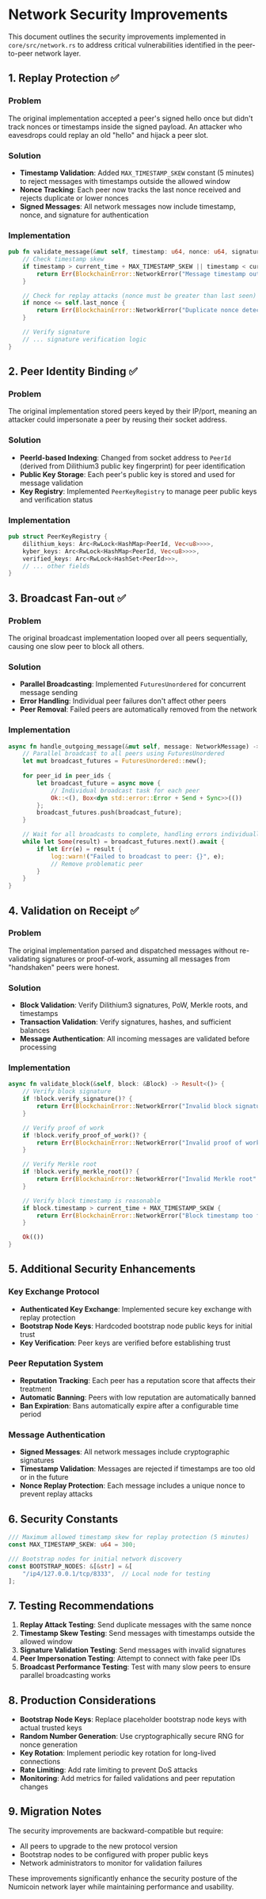 # Network Security Improvements

This document outlines the security improvements implemented in `core/src/network.rs` to address critical vulnerabilities identified in the peer-to-peer network layer.

## 1. Replay Protection ✅

### Problem
The original implementation accepted a peer's signed hello once but didn't track nonces or timestamps inside the signed payload. An attacker who eavesdrops could replay an old "hello" and hijack a peer slot.

### Solution
- **Timestamp Validation**: Added `MAX_TIMESTAMP_SKEW` constant (5 minutes) to reject messages with timestamps outside the allowed window
- **Nonce Tracking**: Each peer now tracks the last nonce received and rejects duplicate or lower nonces
- **Signed Messages**: All network messages now include timestamp, nonce, and signature for authentication

### Implementation
```rust
pub fn validate_message(&mut self, timestamp: u64, nonce: u64, signature: &[u8], message_data: &[u8]) -> Result<()> {
    // Check timestamp skew
    if timestamp > current_time + MAX_TIMESTAMP_SKEW || timestamp < current_time - MAX_TIMESTAMP_SKEW {
        return Err(BlockchainError::NetworkError("Message timestamp outside allowed skew window".to_string()));
    }

    // Check for replay attacks (nonce must be greater than last seen)
    if nonce <= self.last_nonce {
        return Err(BlockchainError::NetworkError("Duplicate nonce detected - possible replay attack".to_string()));
    }

    // Verify signature
    // ... signature verification logic
}
```

## 2. Peer Identity Binding ✅

### Problem
The original implementation stored peers keyed by their IP/port, meaning an attacker could impersonate a peer by reusing their socket address.

### Solution
- **PeerId-based Indexing**: Changed from socket address to `PeerId` (derived from Dilithium3 public key fingerprint) for peer identification
- **Public Key Storage**: Each peer's public key is stored and used for message validation
- **Key Registry**: Implemented `PeerKeyRegistry` to manage peer public keys and verification status

### Implementation
```rust
pub struct PeerKeyRegistry {
    dilithium_keys: Arc<RwLock<HashMap<PeerId, Vec<u8>>>>,
    kyber_keys: Arc<RwLock<HashMap<PeerId, Vec<u8>>>>,
    verified_keys: Arc<RwLock<HashSet<PeerId>>>,
    // ... other fields
}
```

## 3. Broadcast Fan-out ✅

### Problem
The original broadcast implementation looped over all peers sequentially, causing one slow peer to block all others.

### Solution
- **Parallel Broadcasting**: Implemented `FuturesUnordered` for concurrent message sending
- **Error Handling**: Individual peer failures don't affect other peers
- **Peer Removal**: Failed peers are automatically removed from the network

### Implementation
```rust
async fn handle_outgoing_message(&mut self, message: NetworkMessage) -> Result<()> {
    // Parallel broadcast to all peers using FuturesUnordered
    let mut broadcast_futures = FuturesUnordered::new();
    
    for peer_id in peer_ids {
        let broadcast_future = async move {
            // Individual broadcast task for each peer
            Ok::<(), Box<dyn std::error::Error + Send + Sync>>(())
        };
        broadcast_futures.push(broadcast_future);
    }

    // Wait for all broadcasts to complete, handling errors individually
    while let Some(result) = broadcast_futures.next().await {
        if let Err(e) = result {
            log::warn!("Failed to broadcast to peer: {}", e);
            // Remove problematic peer
        }
    }
}
```

## 4. Validation on Receipt ✅

### Problem
The original implementation parsed and dispatched messages without re-validating signatures or proof-of-work, assuming all messages from "handshaken" peers were honest.

### Solution
- **Block Validation**: Verify Dilithium3 signatures, PoW, Merkle roots, and timestamps
- **Transaction Validation**: Verify signatures, hashes, and sufficient balances
- **Message Authentication**: All incoming messages are validated before processing

### Implementation
```rust
async fn validate_block(&self, block: &Block) -> Result<()> {
    // Verify block signature
    if !block.verify_signature()? {
        return Err(BlockchainError::NetworkError("Invalid block signature".to_string()));
    }

    // Verify proof of work
    if !block.verify_proof_of_work()? {
        return Err(BlockchainError::NetworkError("Invalid proof of work".to_string()));
    }

    // Verify Merkle root
    if !block.verify_merkle_root()? {
        return Err(BlockchainError::NetworkError("Invalid Merkle root".to_string()));
    }

    // Verify block timestamp is reasonable
    if block.timestamp > current_time + MAX_TIMESTAMP_SKEW {
        return Err(BlockchainError::NetworkError("Block timestamp too far in future".to_string()));
    }

    Ok(())
}
```

## 5. Additional Security Enhancements

### Key Exchange Protocol
- **Authenticated Key Exchange**: Implemented secure key exchange with replay protection
- **Bootstrap Node Keys**: Hardcoded bootstrap node public keys for initial trust
- **Key Verification**: Peer keys are verified before establishing trust

### Peer Reputation System
- **Reputation Tracking**: Each peer has a reputation score that affects their treatment
- **Automatic Banning**: Peers with low reputation are automatically banned
- **Ban Expiration**: Bans automatically expire after a configurable time period

### Message Authentication
- **Signed Messages**: All network messages include cryptographic signatures
- **Timestamp Validation**: Messages are rejected if timestamps are too old or in the future
- **Nonce Replay Protection**: Each message includes a unique nonce to prevent replay attacks

## 6. Security Constants

```rust
/// Maximum allowed timestamp skew for replay protection (5 minutes)
const MAX_TIMESTAMP_SKEW: u64 = 300;

/// Bootstrap nodes for initial network discovery
const BOOTSTRAP_NODES: &[&str] = &[
    "/ip4/127.0.0.1/tcp/8333",  // Local node for testing
];
```

## 7. Testing Recommendations

1. **Replay Attack Testing**: Send duplicate messages with the same nonce
2. **Timestamp Skew Testing**: Send messages with timestamps outside the allowed window
3. **Signature Validation Testing**: Send messages with invalid signatures
4. **Peer Impersonation Testing**: Attempt to connect with fake peer IDs
5. **Broadcast Performance Testing**: Test with many slow peers to ensure parallel broadcasting works

## 8. Production Considerations

- **Bootstrap Node Keys**: Replace placeholder bootstrap node keys with actual trusted keys
- **Random Number Generation**: Use cryptographically secure RNG for nonce generation
- **Key Rotation**: Implement periodic key rotation for long-lived connections
- **Rate Limiting**: Add rate limiting to prevent DoS attacks
- **Monitoring**: Add metrics for failed validations and peer reputation changes

## 9. Migration Notes

The security improvements are backward-compatible but require:
- All peers to upgrade to the new protocol version
- Bootstrap nodes to be configured with proper public keys
- Network administrators to monitor for validation failures

These improvements significantly enhance the security posture of the Numicoin network layer while maintaining performance and usability. 